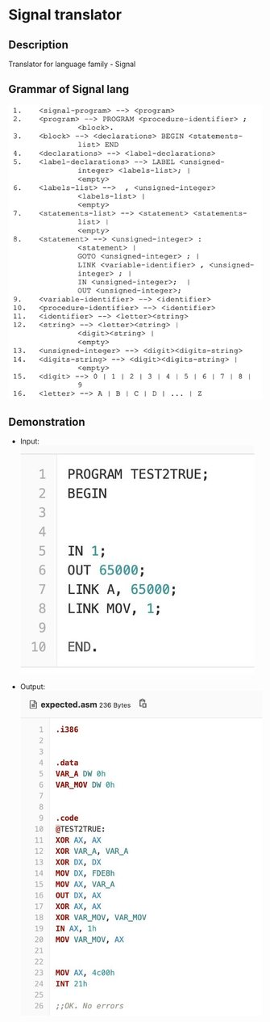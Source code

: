 # Signal translator

## Description
Translator for language family - Signal

## Grammar of Signal lang
![signal grammar](https://github.com/bohdan-sokolovskyi/Signal-translator/blob/master/demo-pics/signal-grammar.png)

## Demonstration
* Input:  
![demo in](https://github.com/bohdan-sokolovskyi/Signal-translator/blob/master/demo-pics/demo-in.jpg)  


* Output:  
![demo out](https://github.com/bohdan-sokolovskyi/Signal-translator/blob/master/demo-pics/demo-out.jpg)

